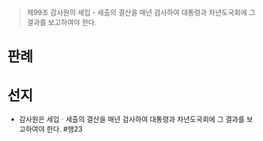 > 제99조
> 감사원의 세입・세출의 결산을 매년 검사하여 대통령과 차년도국회에 그 결과를 보고하여야 한다.

# 판례
# 선지
- 감사원은 세입ㆍ세출의 결산을 매년 검사하여 대통령과 차년도국회에 그 결과를 보고하여야 한다. #행23